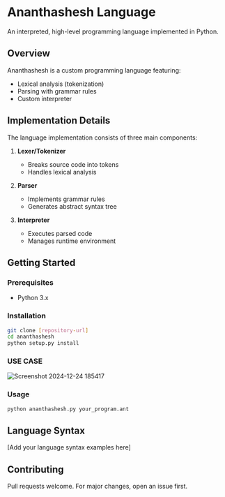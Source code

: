 # Ananthashesh Language

An interpreted, high-level programming language implemented in Python.

## Overview

Ananthashesh is a custom programming language featuring:
- Lexical analysis (tokenization)
- Parsing with grammar rules
- Custom interpreter

## Implementation Details

The language implementation consists of three main components:

1. **Lexer/Tokenizer**
   - Breaks source code into tokens
   - Handles lexical analysis

2. **Parser**
   - Implements grammar rules
   - Generates abstract syntax tree

3. **Interpreter**
   - Executes parsed code
   - Manages runtime environment

## Getting Started

### Prerequisites
- Python 3.x

### Installation
```bash
git clone [repository-url]
cd ananthashesh
python setup.py install
```
### USE CASE

![Screenshot 2024-12-24 185417](https://github.com/user-attachments/assets/b86dd62e-41b8-470f-8c95-63e1252fd857)

### Usage
```bash
python ananthashesh.py your_program.ant
```

## Language Syntax

[Add your language syntax examples here]

## Contributing

Pull requests welcome. For major changes, open an issue first.

